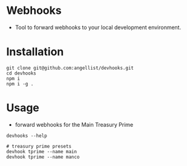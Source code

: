 # Webhooks

- Tool to forward webhooks to your local development environment.

# Installation

```
git clone git@github.com:angellist/devhooks.git
cd devhooks
npm i
npm i -g .
```

# Usage

* forward webhooks for the Main Treasury Prime 

```
devhooks --help

# treasury prime presets 
devhook tprime --name main
devhook tprime --name manco

```
